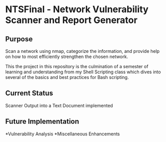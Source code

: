 # NTSFinal - Network Vulnerability Scanner and Report Generator

## Purpose
Scan a network using nmap, categorize the information, and provide help on how to most efficiently strengthen the chosen network.

This the project in this repository is the culmination of a semester of learning and understanding from my Shell Scripting class which dives into several of the basics and best practices for Bash scripting.

## Current Status
Scanner Output into a Text Document implemented

## Future Implementation
*Vulnerability Analysis
*Miscellaneous Enhancements
